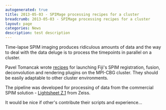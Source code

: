 ```yaml
---
autogenerated: true
title: 2013-05-03 - SPIMage processing recipes for a cluster
breadcrumb: 2013-05-03 - SPIMage processing recipes for a cluster
layout: page
categories: News
description: test description
---
```


Time-lapse SPIM imaging produces ridiculous amounts of data and the way to deal with the data deluge is to process the timepoints in parallel on a cluster.

Pavel Tomancak wrote [recipes](SPIM_Registration_on_cluster ) for launching Fiji's SPIM registration, fusion, deconvolution and rendering plugins on the MPI-CBG cluster. They should be easily adaptable to other cluster environments.

The pipeline was developed for processing of data from the commercial SPIM solution - [Lightsheet Z.1](http://microscopy.zeiss.com/microscopy/en_de/products/imaging-systems/lightsheet-z-1.html) from Zeiss.

It would be nice if other's contribute their scripts and experience...



